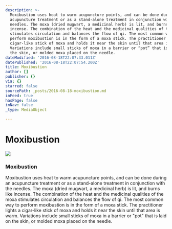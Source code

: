 ```yaml
---
description: >-
  Moxibustion uses heat to warm acupuncture points, and can be done during an
  acupuncture treatment or as a stand-alone treatment in conjunction with the
  needles. The moxa (dried mugwart, a medicinal herb) is lit, and burns like
  incense. The combination of the heat and the medicinal qualities of the moxa
  stimulates circulation and balances the flow of qi. The most common way to
  perform moxibustion is in the form of a moxa stick. The practitioner lights a
  cigar-like stick of moxa and holds it near the skin until that area is warm.
  Variations include small sticks of moxa in a barrier or “pot” that is laid on
  the skin, or molded moxa placed on the needle.
dateModified: '2016-08-18T22:07:33.011Z'
datePublished: '2016-08-18T22:07:54.200Z'
title: Moxibustion
author: []
publisher: {}
via: {}
starred: false
sourcePath: _posts/2016-08-18-moxibustion.md
inFeed: true
hasPage: false
inNav: false
_type: MediaObject

---
```

# Moxibustion
![](https://the-grid-user-content.s3-us-west-2.amazonaws.com/7db0c65b-5cdc-4547-841c-e3b1e737e163.jpg)

### Moxibustion

Moxibustion uses heat to warm acupuncture points, and can be done during an acupuncture treatment or as a stand-alone treatment in conjunction with the needles. The moxa (dried mugwart, a medicinal herb) is lit, and burns like incense. The combination of the heat and the medicinal qualities of the moxa stimulates circulation and balances the flow of qi. The most common way to perform moxibustion is in the form of a moxa stick. The practitioner lights a cigar-like stick of moxa and holds it near the skin until that area is warm. Variations include small sticks of moxa in a barrier or "pot" that is laid on the skin, or molded moxa placed on the needle.